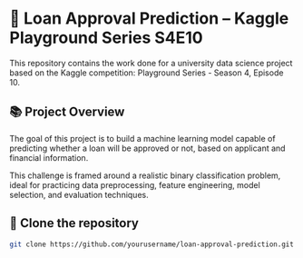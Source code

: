# 🏦  Loan Approval Prediction – Kaggle Playground Series S4E10
This repository contains the work done for a university data science project based on the Kaggle competition: Playground Series - Season 4, Episode 10.

## 📚 Project Overview
The goal of this project is to build a machine learning model capable of predicting whether a loan will be approved or not, based on applicant and financial information.

This challenge is framed around a realistic binary classification problem, ideal for practicing data preprocessing, feature engineering, model selection, and evaluation techniques.

## 🚀 Clone the repository

```bash
git clone https://github.com/yourusername/loan-approval-prediction.git
